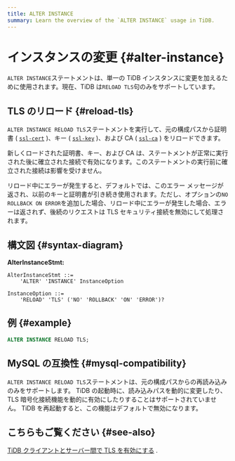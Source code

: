 ```yaml
---
title: ALTER INSTANCE
summary: Learn the overview of the `ALTER INSTANCE` usage in TiDB.
---
```


# インスタンスの変更 {#alter-instance}

`ALTER INSTANCE`ステートメントは、単一の TiDB インスタンスに変更を加えるために使用されます。現在、TiDB は`RELOAD TLS`句のみをサポートしています。

## TLS のリロード {#reload-tls}

`ALTER INSTANCE RELOAD TLS`ステートメントを実行して、元の構成パスから証明書 ( [`ssl-cert`](/tidb-configuration-file.md#ssl-cert) )、キー ( [`ssl-key`](/tidb-configuration-file.md#ssl-key) )、および CA ( [`ssl-ca`](/tidb-configuration-file.md#ssl-ca) ) をリロードできます。

新しくロードされた証明書、キー、および CA は、ステートメントが正常に実行された後に確立された接続で有効になります。このステートメントの実行前に確立された接続は影響を受けません。

リロード中にエラーが発生すると、デフォルトでは、このエラー メッセージが返され、以前のキーと証明書が引き続き使用されます。ただし、オプションの`NO ROLLBACK ON ERROR`を追加した場合、リロード中にエラーが発生した場合、エラーは返されず、後続のリクエストは TLS セキュリティ接続を無効にして処理されます。

## 構文図 {#syntax-diagram}

**AlterInstanceStmt:**

```ebnf+diagram
AlterInstanceStmt ::=
    'ALTER' 'INSTANCE' InstanceOption

InstanceOption ::=
    'RELOAD' 'TLS' ('NO' 'ROLLBACK' 'ON' 'ERROR')?
```

## 例 {#example}


```sql
ALTER INSTANCE RELOAD TLS;
```

## MySQL の互換性 {#mysql-compatibility}

`ALTER INSTANCE RELOAD TLS`ステートメントは、元の構成パスからの再読み込みのみをサポートします。 TiDB の起動時に、読み込みパスを動的に変更したり、TLS 暗号化接続機能を動的に有効にしたりすることはサポートされていません。 TiDB を再起動すると、この機能はデフォルトで無効になります。

## こちらもご覧ください {#see-also}

[TiDB クライアントとサーバー間で TLS を有効にする](/enable-tls-between-clients-and-servers.md) .
